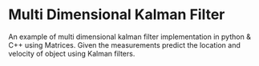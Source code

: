 # Multi Dimensional Kalman Filter
An example of multi dimensional kalman filter implementation in python & C++ using Matrices. 
Given the measurements predict the location and velocity of object using Kalman filters.